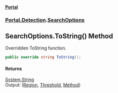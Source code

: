 #### [Portal](index.md 'index')
### [Portal.Detection](Portal.Detection.md 'Portal.Detection').[SearchOptions](SearchOptions.md 'Portal.Detection.SearchOptions')

## SearchOptions.ToString() Method

Overridden ToString function.

```csharp
public override string ToString();
```

#### Returns
[System.String](https://docs.microsoft.com/en-us/dotnet/api/System.String 'System.String')  
Output: ([Region](SearchOptions.Region.md 'Portal.Detection.SearchOptions.Region'), [Threshold](SearchOptions.Threshold.md 'Portal.Detection.SearchOptions.Threshold'), [Method](SearchOptions.Method.md 'Portal.Detection.SearchOptions.Method'))